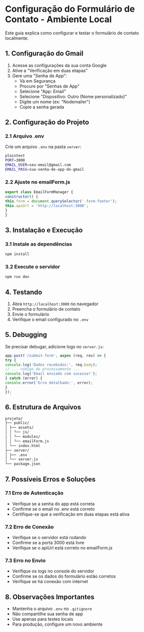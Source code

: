 # Configuração do Formulário de Contato - Ambiente Local

Este guia explica como configurar e testar o formulário de contato localmente.

## 1. Configuração do Gmail

1. Acesse as configurações da sua conta Google
2. Ative a "Verificação em duas etapas"
3. Gere uma "Senha de App":
   - Vá em Segurança
   - Procure por "Senhas de App"
   - Selecione "App: Email"
   - Selecione "Dispositivo: Outro (Nome personalizado)"
   - Digite um nome (ex: "Nodemailer")
   - Copie a senha gerada

## 2. Configuração do Projeto

### 2.1 Arquivo .env
Crie um arquivo `.env` na pasta `server`:

```bash
plaintext
PORT=3000
EMAIL_USER=seu-email@gmail.com
EMAIL_PASS=sua-senha-de-app-do-gmail
```

### 2.2 Ajuste no emailForm.js

```javascript
export class EmailFormManager {
constructor() {
this.form = document.querySelector('.form-footer');
this.apiUrl = 'http://localhost:3000';
}
}
```


## 3. Instalação e Execução

### 3.1 Instale as dependências

```bash
npm install
```

### 3.2 Execute o servidor

```bash
npm run dev
```


## 4. Testando

1. Abra `http://localhost:3000` no navegador
2. Preencha o formulário de contato
3. Envie o formulário
4. Verifique o email configurado no `.env`

## 5. Debugging

Se precisar debugar, adicione logs no `server.js`:

```javascript
app.post('/submit-form', async (req, res) => {
try {
console.log('Dados recebidos:', req.body);
// ... código do processamento ...
console.log('Email enviado com sucesso!');
} catch (error) {
console.error('Erro detalhado:', error);
}
});
```

## 6. Estrutura de Arquivos

```bash
projeto/
├── public/
│ ├── assets/
│ │ └── js/
│ │ └── modules/
│ │ └── emailForm.js
│ └── index.html
├── server/
│ ├── .env
│ └── server.js
└── package.json
```

## 7. Possíveis Erros e Soluções

### 7.1 Erro de Autenticação
- Verifique se a senha do app está correta
- Confirme se o email no .env está correto
- Certifique-se que a verificação em duas etapas está ativa

### 7.2 Erro de Conexão
- Verifique se o servidor está rodando
- Confirme se a porta 3000 está livre
- Verifique se o apiUrl está correto no emailForm.js

### 7.3 Erro no Envio
- Verifique os logs no console do servidor
- Confirme se os dados do formulário estão corretos
- Verifique se há conexão com internet

## 8. Observações Importantes

- Mantenha o arquivo `.env` no `.gitignore`
- Não compartilhe sua senha de app
- Use apenas para testes locais
- Para produção, configure um novo ambiente
